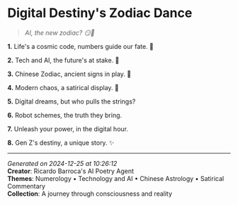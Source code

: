 # Digital Destiny's Zodiac Dance

> *AI, the new zodiac? 😏🔮*

**1.** Life's a cosmic code, numbers guide our fate. 💫


**2.** Tech and AI, the future's at stake. 🤖


**3.** Chinese Zodiac, ancient signs in play. 🐉


**4.** Modern chaos, a satirical display. 🎤


**5.** Digital dreams, but who pulls the strings?


**6.** Robot schemes, the truth they bring.


**7.** Unleash your power, in the digital hour.


**8.** Gen Z's destiny, a unique story. ✨



---

*Generated on 2024-12-25 at 10:26:12*  
**Creator**: Ricardo Barroca's AI Poetry Agent  
**Themes**: Numerology • Technology and AI • Chinese Astrology • Satirical Commentary  
**Collection**: A journey through consciousness and reality